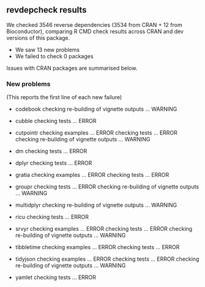 ## revdepcheck results

We checked 3546 reverse dependencies (3534 from CRAN + 12 from Bioconductor), comparing R CMD check results across CRAN and dev versions of this package.

 * We saw 13 new problems
 * We failed to check 0 packages

Issues with CRAN packages are summarised below.

### New problems
(This reports the first line of each new failure)

* codebook
  checking re-building of vignette outputs ... WARNING

* cubble
  checking tests ... ERROR

* cutpointr
  checking examples ... ERROR
  checking tests ... ERROR
  checking re-building of vignette outputs ... WARNING

* dm
  checking tests ... ERROR

* dplyr
  checking tests ... ERROR

* gratia
  checking examples ... ERROR
  checking tests ... ERROR

* groupr
  checking tests ... ERROR
  checking re-building of vignette outputs ... WARNING

* multidplyr
  checking re-building of vignette outputs ... WARNING

* ricu
  checking tests ... ERROR

* srvyr
  checking examples ... ERROR
  checking tests ... ERROR
  checking re-building of vignette outputs ... WARNING

* tibbletime
  checking examples ... ERROR
  checking tests ... ERROR

* tidyjson
  checking examples ... ERROR
  checking tests ... ERROR
  checking re-building of vignette outputs ... WARNING

* yamlet
  checking tests ... ERROR

